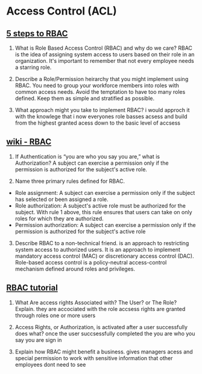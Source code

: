 # Access Control (ACL)

## [5 steps to RBAC](https://www.csoonline.com/article/3060780/5-steps-to-simple-role-based-access-control.html)

1. What is Role Based Access Control (RBAC) and why do we care?
RBAC is the idea of assigning system access to users based on their role in an organization. It's important to remember that not every employee needs a starring role.

2. Describe a Role/Permission heirarchy that you might implement using RBAC.
You need to group your workforce members into roles with common access needs.  Avoid the temptation to have too many roles defined. Keep them as simple and stratified as possible.

3. What approach might you take to implement RBAC?
i would approch it with the knowlege that i now everyones role basses acsess and build from the highest granted acess down to the basic level of accsess


## [wiki - RBAC](https://en.wikipedia.org/wiki/Role-based_access_control)

1. If Authentication is “you are who you say you are,” what is Authorization?
A subject can exercise a permission only if the permission is authorized for the subject's active role.

2. Name three primary rules defined for RBAC.
- Role assignment: A subject can exercise a permission only if the subject has selected or been assigned a role.
- Role authorization: A subject's active role must be authorized for the subject. With rule 1 above, this rule ensures that users can take on only roles for which they are authorized.
- Permission authorization: A subject can exercise a permission only if the permission is authorized for the subject's active role

3. Describe RBAC to a non-technical friend.
 is an approach to restricting system access to authorized users. It is an approach to implement mandatory access control (MAC) or discretionary access control (DAC).
Role-based access control is a policy-neutral access-control mechanism defined around roles and privileges.


## [RBAC tutorial](https://www.youtube.com/watch?v=C4NP8Eon3cA)

1. What Are access rights Associated with? The User? or The Role? Explain.
they are accociated with the role accsess rights are granted through roles one or more users

2. Access Rights, or Authorization, is activated after a user successfully does what?
once the user succsessfully completed the you are who you say you are sign in

3. Explain how RBAC might benefit a business.
gives managers acess and special permission to work with sensitive information that other employees dont need to see





